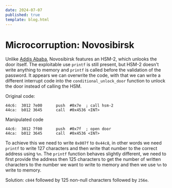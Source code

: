```yaml
---
date: 2024-07-07
published: true
template: blog.html
---
```


# Microcorruption: Novosibirsk

Unlike [Addis Ababa](11-addis-ababa), Novosibirsk features an HSM-2, which
unlooks the door itself. The exploitable use `printf` is still present, but
HSM-2 doesn't write anything to memory and `printf` is called before the
validation of the password. It appears we can overwrite the code, with that
we can write a different interrupt code into the `conditional_unlock_door`
function to unlock the door instead of calling the HSM.

Original code:

```
44c6:  3012 7e00      push  #0x7e  ; call hsm-2
44ca:  b012 3645      call  #0x4536 <INT>
```

Manipulated code

```
44c6:  3012 7f00      push  #0x7f  ; open door
44ca:  b012 3645      call  #0x4536 <INT>
```

To achieve this we need to write `0x007f` to `0x44c8`, in other words we need
`printf` to write 127 characters and then write that number to the correct
address using `%n`. The `printf` function behaves slightly different, we need
to first provide the address then 125 characters to get the number of written
characters to the number we want to write to memory and then we use `%n` to
write to memory.

Solution: `c844` followed by 125 non-null characters followed by `256e`.

